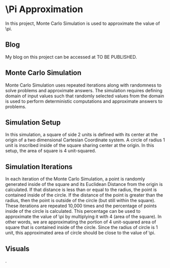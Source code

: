# \Pi Approximation
In this project, Monte Carlo Simulation is used to approximate the value of \pi.  

## Blog 
My blog on this project can be accessed at TO BE PUBLISHED.

## Monte Carlo Simulation
Monte Carlo Simulation uses repeated iterations along with randomness to solve problems and approximate answers. The simulation requires
defining domain of input values such that randomly selected values from the domain is used to perform deterministic computations and
approximate answers to problems. 

## Simulation Setup
In this simulation, a square of side 2 units is defined with its center at the origin of a two dimensional Cartesian Coordinate system. 
A circle of radius 1 unit is inscribed inside of the square sharing center at the origin. In this setup, the area of square is 
4 unit-squared.  

## Simulation Iterations
In each iteration of the Monte Carlo Simulation, a point is randomly generated inside of the square and its Euclidean Distance from the 
origin is calculated. If that distance is less than or equal to the radius, the point is contained inside of the circle. If the distance
of the point is greater than the radius, then the point is outside of the circle (but still within the square). These iterations are 
repeated 10,000 times and the percentage of points inside of the circle is calculated. This percentage can be used to approximate the
value of \pi by multiplying it with 4 (area of the square). In other words, we are approximating the portion of 4 unit-squared area of square
that is contained inside of the circle. Since the radius of circle is 1 unit, this approximated area of circle should be close to the value of \pi. 

## Visuals
<To Be Completed>.